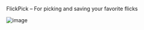 FlickPick – For picking and saving your favorite flicks

![image](https://github.com/user-attachments/assets/8ecb1cad-9a55-4d09-a8f6-d75a5280393e)
